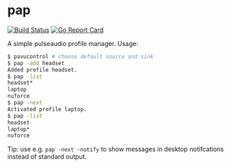 # pap

[![Build Status](https://travis-ci.org/tomyl/pap.svg?branch=master)](https://travis-ci.org/tomyl/pap)
[![Go Report Card](https://goreportcard.com/badge/github.com/tomyl/pap)](https://goreportcard.com/report/github.com/tomyl/pap)

A simple pulseaudio profile manager. Usage:

```bash
$ pavucontrol # choose default source and sink
$ pap -add headset   
Added profile headset.
$ pap -list
headset*
laptop
nuforce
$ pap -next
Activated profile laptop.
$ pap -list
headset
laptop*
nuforce
```

Tip: use e.g. `pap -next -notify` to show messages in desktop notifcations instead of standard output.
